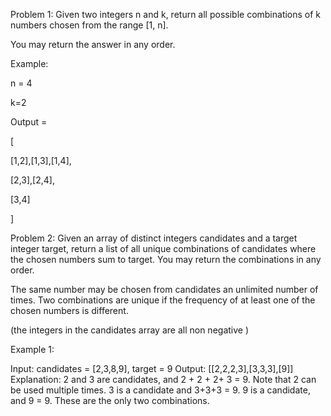 Problem 1: Given two integers n and k, return all possible combinations of k numbers chosen from the range [1, n].

You may return the answer in any order.

Example:

n = 4

k=2

Output =

[

[1,2],[1,3],[1,4],

[2,3],[2,4],

[3,4]

]

Problem 2: Given an array of distinct integers candidates and a target integer target, return a list of all unique combinations of candidates where the chosen numbers sum to target. You may return the combinations in any order.

The same number may be chosen from candidates an unlimited number of times. Two combinations are unique if the frequency of at least one of the chosen numbers is different.

(the integers in the candidates array are all non negative )

Example 1:

Input: candidates = [2,3,8,9], target = 9
Output: [[2,2,2,3],[3,3,3],[9]]
Explanation:
2 and 3 are candidates, and 2 + 2 + 2+ 3 = 9. Note that 2 can be used multiple times.
3 is a candidate and 3+3+3 = 9.
9 is a candidate, and 9 = 9.
These are the only two combinations.
